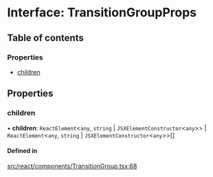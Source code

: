 # Interface: TransitionGroupProps

## Table of contents

### Properties

- [children](TransitionGroupProps.md#children)

## Properties

### children

• **children**: `ReactElement`<`any`, `string` \| `JSXElementConstructor`<`any`\>\> \| `ReactElement`<`any`, `string` \| `JSXElementConstructor`<`any`\>\>[]

#### Defined in

[src/react/components/TransitionGroup.tsx:68](https://github.com/inokawa/react-animatable/blob/f732265/src/react/components/TransitionGroup.tsx#L68)
